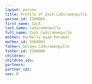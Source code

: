 ```yaml
---
layout: person
title: Profile of Zack Cadiramenpulle
person_id: I500005
first_name: Zack
last_name: Cadiramenpulle
full_name: Zack Cadiramenpulle
mother: Rochelle Ayam Perumal
mother_id: I500003
father: Delano Cadiramenpulle
father_id: I500006
children:
children_ids:
partners:
partner_ids:
sex: M
---
```


